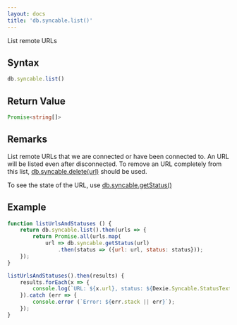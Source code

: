 ```yaml
---
layout: docs
title: 'db.syncable.list()'
---
```


List remote URLs

## Syntax

```javascript
db.syncable.list()
```

## Return Value

```typescript
Promise<string[]>
```

## Remarks
List remote URLs that we are connected or have been connected to. An URL will be listed even after disconnected. To remove an URL completely from this list, [db.syncable.delete(url)](db.syncable.delete()) should be used.

To see the state of the URL, use [db.syncable.getStatus()](db.syncable.getStatus())

## Example

```javascript
function listUrlsAndStatuses () {
    return db.syncable.list().then(urls => {
        return Promise.all(urls.map(
            url => db.syncable.getStatus(url)
                .then(status => ({url: url, status: status}));
    });
}

listUrlsAndStatuses().then(results) {
    results.forEach(x => {
        console.log(`URL: ${x.url}, status: ${Dexie.Syncable.StatusTexts[x.status]}`);
    }).catch (err => {
        console.error (`Error: ${err.stack || err}`);
    });
}
```
